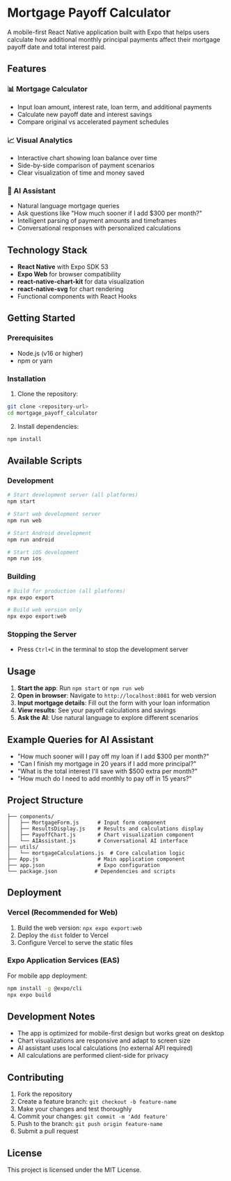 # Mortgage Payoff Calculator

A mobile-first React Native application built with Expo that helps users calculate how additional monthly principal payments affect their mortgage payoff date and total interest paid.

## Features

### 📊 Mortgage Calculator
- Input loan amount, interest rate, loan term, and additional payments
- Calculate new payoff date and interest savings
- Compare original vs accelerated payment schedules

### 📈 Visual Analytics
- Interactive chart showing loan balance over time
- Side-by-side comparison of payment scenarios
- Clear visualization of time and money saved

### 🤖 AI Assistant
- Natural language mortgage queries
- Ask questions like "How much sooner if I add $300 per month?"
- Intelligent parsing of payment amounts and timeframes
- Conversational responses with personalized calculations

## Technology Stack

- **React Native** with Expo SDK 53
- **Expo Web** for browser compatibility
- **react-native-chart-kit** for data visualization
- **react-native-svg** for chart rendering
- Functional components with React Hooks

## Getting Started

### Prerequisites
- Node.js (v16 or higher)
- npm or yarn

### Installation

1. Clone the repository:
```bash
git clone <repository-url>
cd mortgage_payoff_calculator
```

2. Install dependencies:
```bash
npm install
```

## Available Scripts

### Development
```bash
# Start development server (all platforms)
npm start

# Start web development server
npm run web

# Start Android development
npm run android

# Start iOS development  
npm run ios
```

### Building
```bash
# Build for production (all platforms)
npx expo export

# Build web version only
npx expo export:web
```

### Stopping the Server
- Press `Ctrl+C` in the terminal to stop the development server

## Usage

1. **Start the app**: Run `npm start` or `npm run web`
2. **Open in browser**: Navigate to `http://localhost:8081` for web version
3. **Input mortgage details**: Fill out the form with your loan information
4. **View results**: See your payoff calculations and savings
5. **Ask the AI**: Use natural language to explore different scenarios

## Example Queries for AI Assistant

- "How much sooner will I pay off my loan if I add $300 per month?"
- "Can I finish my mortgage in 20 years if I add more principal?"
- "What is the total interest I'll save with $500 extra per month?"
- "How much do I need to add monthly to pay off in 15 years?"

## Project Structure

```
├── components/
│   ├── MortgageForm.js      # Input form component
│   ├── ResultsDisplay.js    # Results and calculations display
│   ├── PayoffChart.js       # Chart visualization component
│   └── AIAssistant.js       # Conversational AI interface
├── utils/
│   └── mortgageCalculations.js  # Core calculation logic
├── App.js                   # Main application component
├── app.json                 # Expo configuration
└── package.json            # Dependencies and scripts
```

## Deployment

### Vercel (Recommended for Web)
1. Build the web version: `npx expo export:web`
2. Deploy the `dist` folder to Vercel
3. Configure Vercel to serve the static files

### Expo Application Services (EAS)
For mobile app deployment:
```bash
npm install -g @expo/cli
npx expo build
```

## Development Notes

- The app is optimized for mobile-first design but works great on desktop
- Chart visualizations are responsive and adapt to screen size
- AI assistant uses local calculations (no external API required)
- All calculations are performed client-side for privacy

## Contributing

1. Fork the repository
2. Create a feature branch: `git checkout -b feature-name`
3. Make your changes and test thoroughly
4. Commit your changes: `git commit -m 'Add feature'`
5. Push to the branch: `git push origin feature-name`
6. Submit a pull request

## License

This project is licensed under the MIT License.